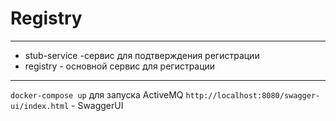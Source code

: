 # Registry

---
- stub-service -сервис для подтверждения регистрации
- registry - основной сервис для регистрации
---
`docker-compose up` для запуска ActiveMQ
`http://localhost:8080/swagger-ui/index.html` - SwaggerUI
